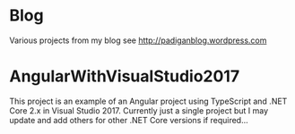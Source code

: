 # Blog
Various projects from my blog see http://padiganblog.wordpress.com

# AngularWithVisualStudio2017
This project is an example of an Angular project using TypeScript and .NET Core 2.x in Visual Studio 2017. Currently just a single project but I may update and add others for other .NET Core versions if required...